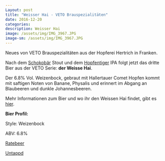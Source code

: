 ```yaml
---
Layout: post
title: "Weisser Hai - VETO Brauspezialitäten"
date: 2016-12-20
categories:
description: Weisser Hai
image: /assets/img/IMG_3967.JPG
image-sm: /assets/img/IMG_3967.JPG
---
```

Neues von VETO Brauspezialitäten aus der Hopferei Hertrich in Franken. 

Nach dem [Schokobär](http://www.hopferei.de/schokobaer/) Stout und dem [Hopfentiger](http://www.hopferei.de/hopfentiger%E2%80%A8/) IPA folgt jetzt das dritte Bier aus der VETO Serie: **der Weisse Hai**.

Der 6.8% Vol. Weizenbock, gebraut mit Hallertauer Comet Hopfen kommt mit saftigen Noten von Banane, Physalis und erinnert im Abgang an Blaubeeren und dunkle Johannesbeeren.

Mehr Informationen zum Bier und wo ihr den Weissen Hai findet, gibt es [hier](http://www.hopferei.de/weisserhai/).

**Bier Profil:**

Style: Weizenbock

ABV: 6.8%

[Ratebeer](https://www.ratebeer.com/beer/hopferei-hertrich-veto-weisser-hai/471761/)

[Untappd](https://untappd.com/b/hopferei-hertrich-veto-weisser-hai/1842088)

